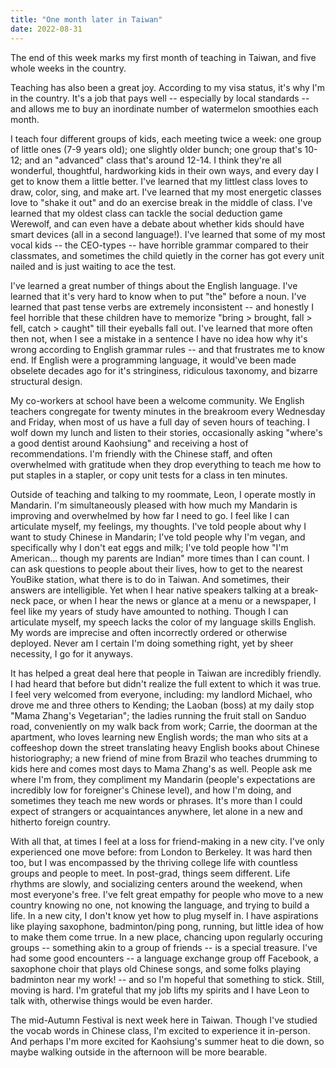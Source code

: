 ```yaml
---
title: "One month later in Taiwan"
date: 2022-08-31
---
```


The end of this week marks my first month of teaching in Taiwan, and five whole weeks in the country.

Teaching has also been a great joy. According to my visa status, it's why I'm in the country. It's a job 
that pays well -- especially by local standards -- and allows me to buy 
an inordinate number of watermelon smoothies each month. 

I teach four different groups of kids, each meeting twice a week: one group of little ones (7-9 years old); one slightly older bunch; one group that's 10-12; and an "advanced" class that's around 12-14. I think they're all wonderful, thoughtful, hardworking kids in their own ways, and every day I get to know them a little better. I've learned that my littlest class loves to draw, color, sing, and make art. I've learned that my most energetic classes love to "shake it out" and do an exercise break in the middle of class. I've learned that my oldest class can tackle the social deduction game Werewolf, and can even have a debate about whether kids should have smart devices (all in a second language!). I've learned that some of my most vocal kids -- the CEO-types -- have horrible grammar compared to their classmates, and sometimes the child quietly in the corner has got every unit nailed and is just waiting to ace the test.

I've learned a great number of things about the English language. I've learned that it's very hard to know when to put "the" before a noun. I've learned that past tense verbs are extremely inconsistent -- and honestly I feel horrible that these children have to memorize "bring > brought, fall > fell, catch > caught" till their eyeballs fall out. I've learned that more often then not, when I see a mistake in a sentence I have no idea how why it's wrong according to English grammar rules -- and that frustrates me to know end. If English were a programming language, it would've been made obselete decades ago for it's stringiness, ridiculous taxonomy, and bizarre structural design.


My co-workers at school have been a welcome community. We English teachers congregate for twenty minutes in the breakroom every Wednesday and Friday, when most of us have a full day of seven hours of teaching. I wolf down my lunch and listen to their stories, occasionally asking "where's a good dentist around Kaohsiung" and receiving a host of recommendations. I'm friendly with the Chinese staff, and often overwhelmed with gratitude when they drop everything to teach me how to put staples in a stapler, or copy unit tests for a class in ten minutes.

Outside of teaching and talking to my roommate, Leon, I operate mostly in Mandarin. I'm simultaneously pleased with how much my Mandarin is improving and overwhelmed by how far I need to go. I feel like I can articulate myself, my feelings, my thoughts. I've told people about why I want to study Chinese in Mandarin; I've told people why I'm vegan, and specifically why I don't eat eggs and milk; I've told people how "I'm American... though my parents are Indian" more times than I can count. I can ask questions to people about their lives, how to get to the nearest YouBike station, what there is to do in Taiwan. And sometimes, their answers are intelligible. Yet when I hear native speakers talking at a break-neck pace, or when I hear the news or glance at a menu or a newspaper, I feel like my years of study have amounted to nothing. Though I can articulate myself, my speech lacks the color of my language skills English. My words are imprecise and often incorrectly ordered or otherwise deployed. Never am I certain I'm doing something right, yet by sheer necessity, I go for it anyways.

It has helped a great deal here that people in Taiwan are incredibly friendly. I had heard that before but didn't realize the full extent to which it was true. I feel very welcomed from everyone, including: my landlord Michael, who drove me and three others to Kending; the Laoban (boss) at my daily stop "Mama Zhang's Vegetarian"; the ladies running the fruit stall on Sanduo road, conveniently on my walk back from work; Carrie, the doorman at the apartment, who loves learning new English words; the man who sits at a coffeeshop down the street translating heavy English books about Chinese historiography; a new friend of mine from Brazil who teaches drumming to kids here and comes most days to Mama Zhang's as well. People ask me where I'm from, they compliment my Mandarin (people's expectations are incredibly low for foreigner's Chinese level), and how I'm doing, and sometimes they teach me new words or phrases. It's more than I could expect of strangers or acquaintances anywhere, let alone in a new and hitherto foreign country.

With all that, at times I feel at a loss for friend-making in a new city. I've only experienced one move before: from London to Berkeley. It was hard then too, but I was encompassed by the thriving college life with countless groups and people to meet. In post-grad, things seem different. Life rhythms are slowly, and socializing centers around the weekend, when most everyone's free. I've felt great empathy for people who move to a new country knowing no 
one, not knowing the language, and trying to build a life. In a new city, I don't know yet how to plug myself in. I have aspirations like playing saxophone, badminton/ping pong, running, but little idea of how to make them come trrue. In a new place, chancing upon regularly occuring groups -- something akin to a group of friends -- is a special treasure. I've had some good encounters -- a language exchange group off Facebook, a saxophone choir that plays old Chinese songs, and some folks playing badminton near my work! -- and so I'm hopeful that something to stick. Still, moving is hard. I'm grateful that my job lifts my spirits and I have Leon to talk with, otherwise things would be even harder.

The mid-Autumn Festival is next week here in Taiwan. Though I've studied the vocab words in Chinese class, I'm excited to experience it in-person. And perhaps I'm more excited for Kaohsiung's summer heat to die down, so maybe walking outside in the afternoon will be more bearable.
